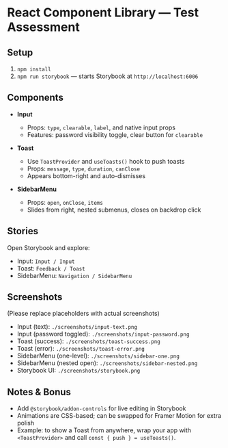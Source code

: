 # React Component Library — Test Assessment

## Setup
1. `npm install`
2. `npm run storybook` — starts Storybook at `http://localhost:6006`

## Components
- **Input**
  - Props: `type`, `clearable`, `label`, and native input props
  - Features: password visibility toggle, clear button for `clearable`

- **Toast**
  - Use `ToastProvider` and `useToasts()` hook to push toasts
  - Props: `message`, `type`, `duration`, `canClose`
  - Appears bottom-right and auto-dismisses

- **SidebarMenu**
  - Props: `open`, `onClose`, `items`
  - Slides from right, nested submenus, closes on backdrop click

## Stories
Open Storybook and explore:
- Input: `Input / Input`
- Toast: `Feedback / Toast`
- SidebarMenu: `Navigation / SidebarMenu`

## Screenshots
(Please replace placeholders with actual screenshots)
- Input (text): `./screenshots/input-text.png`
- Input (password toggled): `./screenshots/input-password.png`
- Toast (success): `./screenshots/toast-success.png`
- Toast (error): `./screenshots/toast-error.png`
- SidebarMenu (one-level): `./screenshots/sidebar-one.png`
- SidebarMenu (nested open): `./screenshots/sidebar-nested.png`
- Storybook UI: `./screenshots/storybook.png`

## Notes & Bonus
- Add `@storybook/addon-controls` for live editing in Storybook
- Animations are CSS-based; can be swapped for Framer Motion for extra polish
- Example: to show a Toast from anywhere, wrap your app with `<ToastProvider>` and call `const { push } = useToasts()`.

